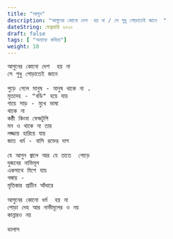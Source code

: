 ```yaml
---
title: "আগুন"
description: "আগুনের কোনো দেশ  হয় না / সে শুধু পোড়াতেই জানে  "
dateString: ফেব্রুয়ারি ২০২০ 
draft: false
tags: [ "অন্যান্য কবিতা"]
weight: 10
---
```


<pre>
আগুনের কোনো দেশ  হয় না 
সে শুধু পোড়াতেই জানে 

পুড়ে গেলে মানুষ - মানুষ থাকে না . 
মৃতদেহ - "বডি" হয়ে যায় 
গায়ে সাড় - মুখে ভাষা 
থাকে না 
কন্ঠী কিংবা ফেজটুপি 
মন ও থাকে না তার 
লজ্জায় হারিয়ে যায় 
জাত ধর্ম - বাসি রক্তের দাগ 

যে আগুন জ্বালে আর যে তাতে  পোড়ে 
দুজনের নাভিমূল 
একসাথে মিশে যায় 
গঙ্গায় - 
মৃত্তিকার প্রাচীন আঁধারে  

আগুনের কোনো ধর্ম  হয় না 
পোড়া দেহ আর নাভীমূলের ও নয় 
কান্নারও নয় 

ডালাস 

<pre>